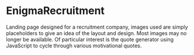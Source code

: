 # EnigmaRecruitment
Landing page designed for a recruitment company, images used are simply placeholders to give an idea of the layout and design. Most images may no longer be available.
Of particular interest is the quote generator using JavaScript to cycle through various motivational quotes.
